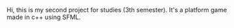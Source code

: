 Hi, this is my second project for studies (3th semester). It's a platform game made in c++ using SFML.
